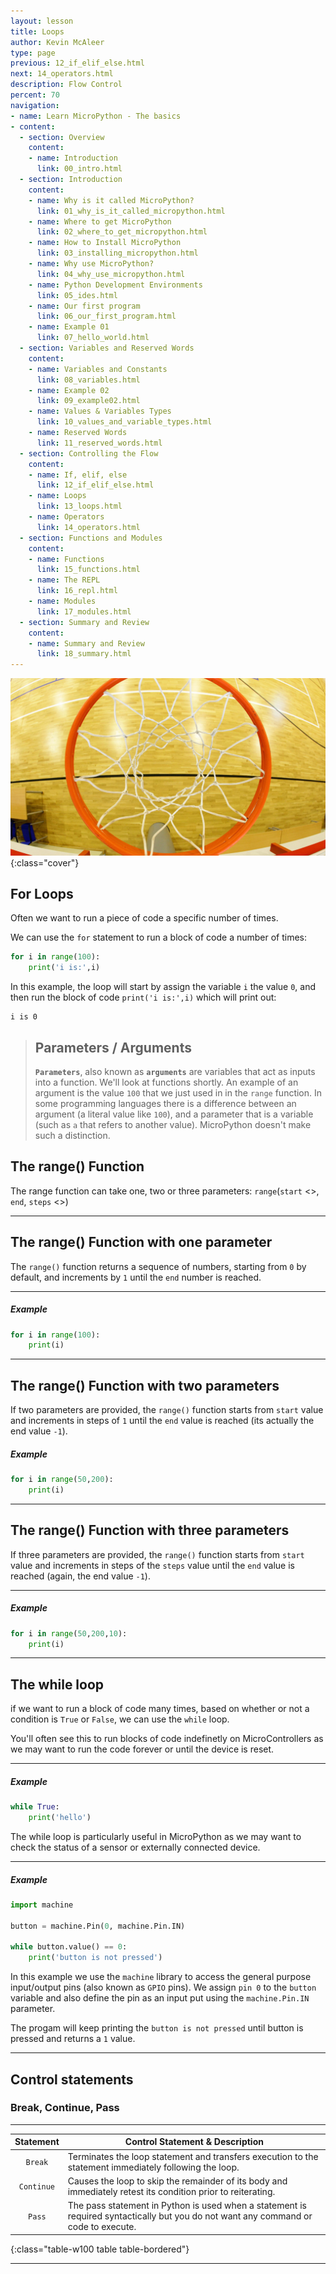 ```yaml
---
layout: lesson
title: Loops
author: Kevin McAleer
type: page
previous: 12_if_elif_else.html
next: 14_operators.html
description: Flow Control
percent: 70
navigation:
- name: Learn MicroPython - The basics
- content:
  - section: Overview
    content:
    - name: Introduction
      link: 00_intro.html
  - section: Introduction
    content:
    - name: Why is it called MicroPython?
      link: 01_why_is_it_called_micropython.html
    - name: Where to get MicroPython
      link: 02_where_to_get_micropython.html
    - name: How to Install MicroPython
      link: 03_installing_micropython.html
    - name: Why use MicroPython?
      link: 04_why_use_micropython.html
    - name: Python Development Environments
      link: 05_ides.html
    - name: Our first program
      link: 06_our_first_program.html
    - name: Example 01
      link: 07_hello_world.html
  - section: Variables and Reserved Words
    content:
    - name: Variables and Constants
      link: 08_variables.html
    - name: Example 02
      link: 09_example02.html
    - name: Values & Variables Types
      link: 10_values_and_variable_types.html
    - name: Reserved Words
      link: 11_reserved_words.html
  - section: Controlling the Flow
    content:
    - name: If, elif, else
      link: 12_if_elif_else.html
    - name: Loops
      link: 13_loops.html
    - name: Operators
      link: 14_operators.html
  - section: Functions and Modules
    content:
    - name: Functions
      link: 15_functions.html
    - name: The REPL
      link: 16_repl.html
    - name: Modules
      link: 17_modules.html
  - section: Summary and Review
    content:
    - name: Summary and Review
      link: 18_summary.html
---
```



![Cover photo of a yellow Basket Ball court and Hoop](assets/hoops.jpg){:class="cover"}

## For Loops

Often we want to run a piece of code a specific number of times.

We can use the `for` statement to run a block of code a number of times:

```python
for i in range(100):
    print('i is:',i)
```

In this example, the loop will start by assign the variable `i` the value `0`, and then run the block of code `print('i is:',i)` which will print out:

```console
i is 0
```

> ## Parameters / Arguments
>
> **`Parameters`**, also known as **`arguments`** are variables that act as inputs into a function. We'll look at functions shortly.
> An example of an argument is the value `100` that we just used in in the `range` function.
> In some programming languages there is a difference between an argument (a literal value like `100`), and a parameter that is a variable (such as `a` that refers to another value). MicroPython doesn't make such a distinction.

## The range() Function

The range function can take one, two or three parameters:
`range`(`start` <<optional>>, `end`, `steps` <<optional>>)

---

## The range() Function with one parameter

The `range()` function returns a sequence of numbers, starting from `0` by default, and increments by `1` until the `end` number is reached.

---

##### Example

```python
for i in range(100):
    print(i)
```

---

## The range() Function with two parameters

If two parameters are provided, the `range()` function starts from `start` value and increments in steps of `1` until the `end` value is reached (its actually the end value `-1`).

##### Example

```python
for i in range(50,200):
    print(i)
```

---

## The range() Function with three parameters

If three parameters are provided, the `range()` function starts from `start` value and increments in steps of the `steps` value until the `end` value is reached (again, the end value `-1`).

---

##### Example

```python
for i in range(50,200,10):
    print(i)
```

---

## The while loop

if we want to run a block of code many times, based on whether or not a condition is `True` or `False`, we can use the `while` loop.

You'll often see this to run blocks of code indefinetly on MicroControllers as we may want to run the code forever or until the device is reset.

---

##### Example

```python
while True:
    print('hello')
```

The while loop is particularly useful in MicroPython as we may want to check the status of a sensor or externally connected device.

---

##### Example

```python
import machine

button = machine.Pin(0, machine.Pin.IN)

while button.value() == 0:
    print('button is not pressed')
```

In this example we use the `machine` library to access the general purpose input/output pins (also known as `GPIO` pins). We assign `pin 0` to the `button` variable and also define the pin as an input put using the `machine.Pin.IN` parameter.

The progam will keep printing the `button is not pressed` until button is pressed and returns a `1` value.

---

## Control statements
### Break, Continue, Pass

---

| Statement	| Control Statement & Description |
|:--:|---|
|`Break`	|Terminates the loop statement and transfers execution to the statement immediately following the loop.|
|`Continue`|	Causes the loop to skip the remainder of its body and immediately retest its condition prior to reiterating.|
|`Pass`	|The pass statement in Python is used when a statement is required syntactically but you do not want any command or code to execute.|
{:class="table-w100 table table-bordered"}

---
